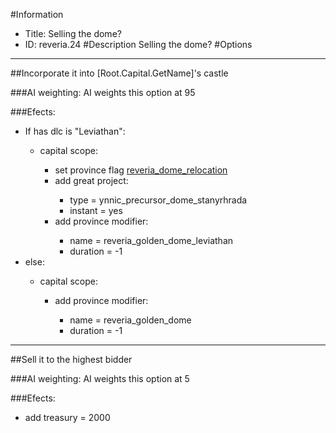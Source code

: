 #Information
 - Title: Selling the dome?
 - ID: reveria.24
#Description
Selling the dome?
#Options

___
##Incorporate it into [Root.Capital.GetName]'s castle

###AI weighting:
AI weights this option at 95


###Efects:<ul><li>If has dlc is "Leviathan":</li><ul><li>capital scope:</li><ul><li>set province flag [reveria_dome_relocation](../flags/reveria_dome_relocation.md)</li><li>add great project:</li><ul><li>type = ynnic_precursor_dome_stanyrhrada</li><li>instant = yes</li></ul><li>add province modifier:</li><ul><li>name = reveria_golden_dome_leviathan</li><li>duration = -1</li></ul></ul></ul><li>else:</li><ul><li>capital scope:</li><ul><li>add province modifier:</li><ul><li>name = reveria_golden_dome</li><li>duration = -1</li></ul></ul></ul></ul>

___
##Sell it to the highest bidder

###AI weighting:
AI weights this option at 5


###Efects:<ul><li>add treasury = 2000</li></ul>
